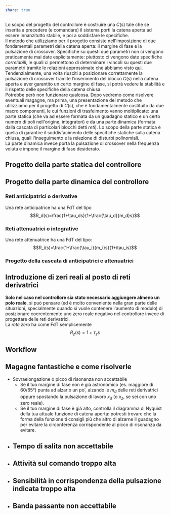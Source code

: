 ```yaml
---  
share: true  
---  
```

Lo scopo del progetto del controllore è costruire una $C(s)$ tale che se inserita a precedere (e comandare) il sistema porti la catena aperta ad essere innanzitutto stabile, e poi a soddisfare le specifiche.  
Il metodo che utilizziamo per il progetto consiste nell'imposizione di due fondamentali parametri della catena aperta: il margine di fase e la pulsazione di crossover. Specifiche su questi due parametri non ci vengono praticamente mai date esplicitamente: piuttosto ci vengono date specifiche *correlabili*, le quali ci permettono di determinare i vincoli su questi due parametri tramite le relazioni approssimate che abbiamo visto [qui](./IND03.Analisi%20approfondita%20delle%20specifiche%20di%20progetto.mdrelazioni-approssimate-supponendo-comportamento-dominante-del-secondo-ordine).  
Tendenzialmente, una volta riusciti a posizionare correttamente la pulsazione di crossover tramite l'inserimento del blocco $C(s)$ nella catena aperta e aver garantito un certo margine di fase, si potrà vedere la stabilità e il rispetto delle specifiche della catena chiusa.  
Potrebbe però non funzionare qualcosa. Dopo vedremo come risolvere eventuali magagne, ma prima, una presentazione del metodo che utilizziamo per il progetto di $C(s)$, che è fondamentalmente costituito da due macro componenti, le cui funzioni di trasfeimento vanno moltiplicate: una parte statica (che va ad essere formata da un guadagno statico e un certo numero di poli nell'origine, integratori) e da una parte dinamica (formata dalla cascata di particolari blocchi detti *reti*). Lo scopo della parte statica è quella di garantire il soddisfacimento delle specifiche statiche sulla catena chiusa, quali l'inseguimento e la reiezione di disturbi polinomiali.  
La parte dinamica invece porta la pulsazione di crossover nella frequenza voluta e impone il margine di fase desiderato.  
## Progetto della parte statica del controllore  
  
## Progetto della parte dinamica del controllore  
  
### Reti anticipatrici o derivative  
Una rete anticipatrice ha una FdT del tipo  
$$R_d(s)=\frac{1+\tau_ds}{1+\frac{\tau_d}{m_d}s}$$  
### Reti attenuatrici o integrative  
Una rete attenuatrice ha una FdT del tipo:  
$$R_i(s)=\frac{1+\frac{\tau_i}{m_i}s}{1+\tau_is}$$  
### Progetto della cascata di anticipatrici e attenuatrici  
## Introduzione di zeri reali al posto di reti derivatrici  
**Solo nel caso nel controllore sia stato necessario aggiungere almeno un polo reale**, si può pensare (ed è molto conveniente nella gran parte delle situazioni, specialmente quando si vuole contenere l'aumento di modulo) di posizionare coerentemente uno zero reale negativo nel controllore invece di progettare delle reti derivatrici.  
La *rete zero* ha come FdT semplicemente   
$$R_z(s) = 1 + \tau_z s $$  
## Workflow  
  
## Magagne fantastiche e come risolverle  
- Sovraelongazione o picco di risonanza non accettabile  
	- Se il tuo margine di fase non è già astronomico (es. maggiore di $60/65 °$) punta ad alzarlo un po', alzando le $m_d$ delle reti derivatrici oppure spostando la pulsazione di lavoro $x_d$ (o $x_z$, se sei con uno zero reale).  
	- Se il tuo margine di fase è già alto, controlla il diagramma di Nyquist della tua attuale funzione di catena aperta: potresti trovare che la forma della funzione ti consigli più che altro di alzarne il guadagno per evitare la circonferenza corrispondente al picco di risonanza da evitare.  
- Tempo di salita non accettabile  
	-   
- Attività sul comando troppo alta  
	-   
- Sensibilità in corrispondenza della pulsazione indicata troppo alta  
	-   
- Banda passante non accettabile  
	-   
